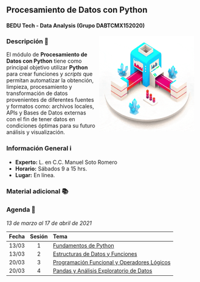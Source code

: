 ## Procesamiento de Datos con Python
#### BEDU Tech - Data Analysis (Grupo DABTCMX152020)

<img src="imagenes/image.gif" align="right" height="250" width="250" hspace="10">

### Descripción :pencil:

El módulo de __Procesamiento de Datos con Python__ tiene como principal objetivo utilizar __Python__ para crear funciones y *scripts* que permitan automatizar la obtención, limpieza, procesamiento y transformación de datos provenientes de diferentes fuentes y formatos como: archivos locales, APIs y Bases de Datos externas con el fin de tener datos en condiciones óptimas para su futuro análisis y visualización.


### Información General :information_source:

- **Experto:** L. en C.C. Manuel Soto Romero
- **Horario:** Sábados 9 a 15 hrs.
- **Lugar:**   En línea.

### Material adicional :books:


### Agenda :date:

*13 de marzo al 17 de abril de 2021*

Fecha | Sesión | Tema                                                               | 
------| :----: | :----------------------------------------------------------------- | 
13/03 | 1      | [Fundamentos de Python](Sesion-01/Readme.md)                       |
13/03 | 2      | [Estructuras de Datos y Funciones](Sesion-02/Readme.md)            |
20/03 | 3      | [Programación Funcional y Operadores Lógicos](Sesion-03/Readme.md) |
20/03 | 4      | [Pandas y Análisis Exploratorio de Datos](Sesion-04/Readme.md) |
